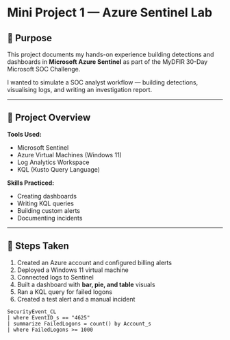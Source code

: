 # Mini Project 1 — Azure Sentinel Lab  

## 🎯 Purpose  
This project documents my hands-on experience building detections and dashboards in **Microsoft Azure Sentinel** as part of the MyDFIR 30-Day Microsoft SOC Challenge.  

I wanted to simulate a SOC analyst workflow — building detections, visualising logs, and writing an investigation report.  

---

## 🧠 Project Overview  
**Tools Used:**  
- Microsoft Sentinel  
- Azure Virtual Machines (Windows 11)  
- Log Analytics Workspace  
- KQL (Kusto Query Language)

**Skills Practiced:**  
- Creating dashboards  
- Writing KQL queries  
- Building custom alerts  
- Documenting incidents  

---

## 🧩 Steps Taken  
1. Created an Azure account and configured billing alerts  
2. Deployed a Windows 11 virtual machine  
3. Connected logs to Sentinel  
4. Built a dashboard with **bar, pie, and table** visuals  
5. Ran a KQL query for failed logons  
6. Created a test alert and a manual incident  

```kql
SecurityEvent_CL
| where EventID_s == "4625"
| summarize FailedLogons = count() by Account_s
| where FailedLogons >= 1000
